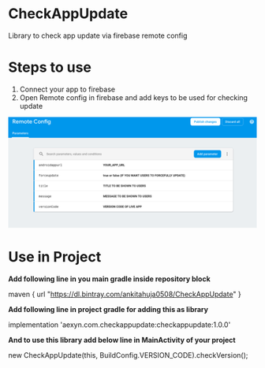 # CheckAppUpdate
Library to check app update via firebase remote config

# Steps to use
1) Connect your app to firebase
2) Open Remote config in firebase and add keys to be used for checking update

![alt text](https://github.com/ankitahuja0508/CheckAppUpdate/blob/master/Screenshot%202019-02-11%20at%208.25.45%20PM.png)

# Use in Project

**Add following line in you main gradle inside repository block**

maven {
    url  "https://dl.bintray.com/ankitahuja0508/CheckAppUpdate"
  }

**Add following line in project gradle for adding this as library**

implementation 'aexyn.com.checkappupdate:checkappupdate:1.0.0'

**And to use this library add below line in MainActivity of your project**

new CheckAppUpdate(this, BuildConfig.VERSION_CODE).checkVersion();
